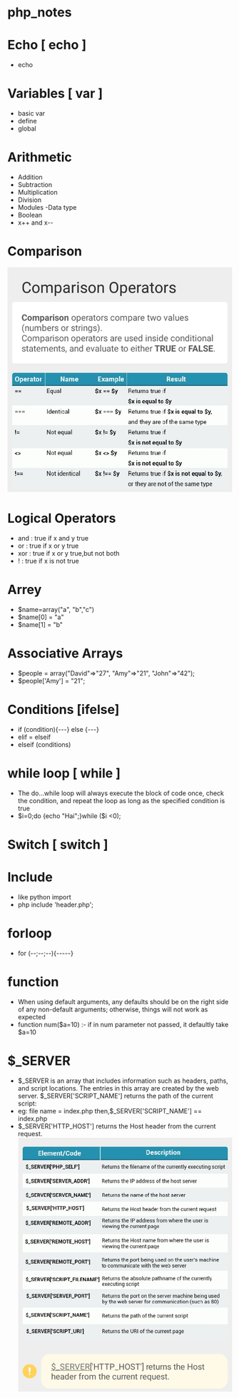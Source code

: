# php_notes

# Echo [ echo ]
- echo

# Variables  [ var ]
- basic var
- define
- global

# Arithmetic
- Addition
- Subtraction
- Multiplication
- Division
- Modules
-Data type
- Boolean
- x++ and x--

# Comparison
![CHEESE!](comp.jpg)

# Logical Operators
- and    : true if x and y true
- or    : true if x or y true
- xor    : true if x or y true,but not both
- !     : true if x is not true

# Arrey
- $name=array("a", "b","c")
- $name[0] = "a"
- $name[1] = "b"

# Associative Arrays
- $people = array("David"=>"27", "Amy"=>"21", "John"=>"42");
- $people['Amy'] = "21";

# Conditions [ifelse]
- if (condition){---} else {---}
- elif = elseif
- elseif (conditions)

# while loop [ while ]
- The do...while loop will always execute the block of code once, check the condition, and repeat the loop as long as the specified condition is true
- $i=0;do {echo "Hai";}while ($i <0);

# Switch [ switch ]
 
#  Include
- like python import 
- php include 'header.php';

# forloop
- for (--;--;--){-----}

# function
- When using default arguments, any defaults should be on the right side of any non-default arguments; otherwise, things will not work as expected
- function num($a=10) :- if in num parameter not passed, it defaultly take $a=10

# $_SERVER
- $_SERVER is an array that includes information such as headers, paths, and script locations. The entries in this array are created by the web server.
$_SERVER['SCRIPT_NAME'] returns the path of the current script:
- eg:  file name = index.php then,$_SERVER['SCRIPT_NAME'] == index.php
- $_SERVER['HTTP_HOST'] returns the Host header from the current request.
![CHEESE!](server.jpg)
